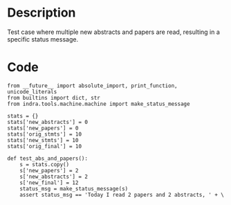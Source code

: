 # Description
Test case where multiple new abstracts and papers are read, resulting in a specific status message.

# Code
```
from __future__ import absolute_import, print_function, unicode_literals
from builtins import dict, str
from indra.tools.machine.machine import make_status_message

stats = {}
stats['new_abstracts'] = 0
stats['new_papers'] = 0
stats['orig_stmts'] = 10
stats['new_stmts'] = 10
stats['orig_final'] = 10

def test_abs_and_papers():
    s = stats.copy()
    s['new_papers'] = 2
    s['new_abstracts'] = 2
    s['new_final'] = 12
    status_msg = make_status_message(s)
    assert status_msg == 'Today I read 2 papers and 2 abstracts, ' + \

```

